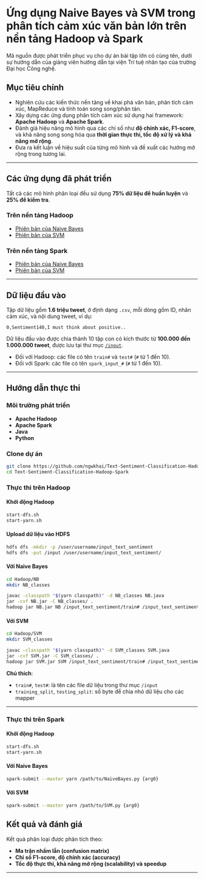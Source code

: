 # Ứng dụng Naive Bayes và SVM trong phân tích cảm xúc văn bản lớn trên nền tảng Hadoop và Spark

Mã nguồn được phát triển phục vụ cho dự án bài tập lớn có cùng tên, dưới sự hướng dẫn của giảng viên hướng dẫn tại viện Trí tuệ nhân tạo của trường Đại học Công nghệ.


## Mục tiêu chính

* Nghiên cứu các kiến thức nền tảng về khai phá văn bản, phân tích cảm xúc, MapReduce và tính toán song song/phân tán.
* Xây dựng các ứng dụng phân tích cảm xúc sử dụng hai framework: **Apache Hadoop** và **Apache Spark**.
* Đánh giá hiệu năng mô hình qua các chỉ số như **độ chính xác, F1-score**, và khả năng song song hóa qua **thời gian thực thi, tốc độ xử lý và khả năng mở rộng**.
* Đưa ra kết luận về hiệu suất của từng mô hình và đề xuất các hướng mở rộng trong tương lai.

---

## Các ứng dụng đã phát triển

Tất cả các mô hình phân loại đều sử dụng **75% dữ liệu để huấn luyện** và **25% để kiểm tra**.

### Trên nền tảng Hadoop

* [Phiên bản của Naive Bayes](Hadoop/NB.java)
* [Phiên bản của SVM](Hadoop/SVM.java)


### Trên nền tảng Spark

* [Phiên bản của Naive Bayes](Spark/NaiveBayes/python/NaiveBayes.py)
* [Phiên bản của SVM](Spark/SVM/python/SVM.py)

---

## Dữ liệu đầu vào

Tập dữ liệu gồm **1.6 triệu tweet**, ở định dạng `.csv`, mỗi dòng gồm ID, nhãn cảm xúc, và nội dung tweet, ví dụ:

```
0,Sentiment140,I must think about positive..
```

Dữ liệu đầu vào được chia thành 10 tập con có kích thước từ **100.000 đến 1.000.000 tweet**, được lưu tại thư mục [`/input`](input/).

* Đối với Hadoop: các file có tên `train#` và `test#` (`#` từ 1 đến 10).
* Đối với Spark: các file có tên `spark_input_#` (`#` từ 1 đến 10).

---

## Hướng dẫn thực thi

###  Môi trường phát triển

* **Apache Hadoop**
* **Apache Spark**
* **Java**
* **Python**


### Clone dự án

```bash
git clone https://github.com/ngwkhai/Text-Sentiment-Classification-Hadoop-Spark.git
cd Text-Sentiment-Classification-Hadoop-Spark
```

### Thực thi trên Hadoop

#### Khởi động Hadoop

```bash
start-dfs.sh
start-yarn.sh
```

#### Upload dữ liệu vào HDFS

```bash
hdfs dfs -mkdir -p /user/username/input_text_sentiment
hdfs dfs -put /input /user/username/input_text_sentiment/
```

#### Với Naive Bayes

```bash
cd Hadoop/NB
mkdir NB_classes
```
```bash
javac -classpath "$(yarn classpath)" -d NB_classes NB.java
jar -cvf NB.jar -C NB_classes/ .
hadoop jar NB.jar NB /input_text_sentiment/train# /input_text_sentiment/test# training_split testing_split
```


#### Với SVM

```bash
cd Hadoop/SVM
mkdir SVM_classes
```

```bash
javac -classpath "$(yarn classpath)" -d SVM_classes SVM.java
jar -cvf SVM.jar -C SVM_classes/ .
hadoop jar SVM.jar SVM /input_text_sentiment/train# /input_text_sentiment/test# training_split testing_split
```


**Chú thích**:

* `train#`, `test#`: là tên các file dữ liệu trong thư mục `/input`
* `training_split`, `testing_split`: số byte để chia nhỏ dữ liệu cho các mapper

---

### Thực thi trên Spark

#### Khởi động Hadoop

```bash
start-dfs.sh
start-yarn.sh
```

#### Với Naive Bayes
```bash
spark-submit --master yarn /path/to/NaiveBayes.py {arg0}
```

#### Với SVM
```bash
spark-submit --master yarn /path/to/SVM.py {arg0}
```

##  Kết quả và đánh giá

Kết quả phân loại được phân tích theo:

* **Ma trận nhầm lẫn (confusion matrix)**
* **Chỉ số F1-score, độ chính xác (accuracy)**
* **Tốc độ thực thi, khả năng mở rộng (scalability) và speedup**

---


